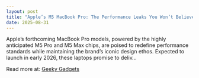 ```yaml
---
layout: post
title: "Apple’s M5 MacBook Pro: The Performance Leaks You Won’t Believe"
date: 2025-08-31
---
```


Apple’s forthcoming MacBook Pro models, powered by the highly anticipated M5 Pro and M5 Max chips, are poised to redefine performance standards while maintaining the brand’s iconic design ethos. Expected to launch in early 2026, these laptops promise to deliv…

Read more at: [Geeky Gadgets](https://www.geeky-gadgets.com/macbook-pro-m5-pro-m5-max-insane-leaks-you-must-see/)
